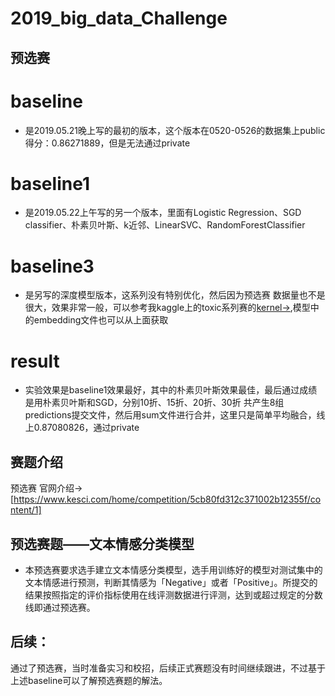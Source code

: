 # 2019_big_data_Challenge
## 预选赛
# baseline
- 是2019.05.21晚上写的最初的版本，这个版本在0520-0526的数据集上public得分：0.86271889，但是无法通过private
# baseline1 
- 是2019.05.22上午写的另一个版本，里面有Logistic Regression、SGD classifier、朴素贝叶斯、k近邻、LinearSVC、RandomForestClassifier
# baseline3 
- 是另写的深度模型版本，这系列没有特别优化，然后因为预选赛 数据量也不是很大，效果非常一般，可以参考我kaggle上的toxic系列赛的[kernel->](https://www.kaggle.com/shakespere/keras-baseline-lstm-att-5-fold-bn-dp-2embedding-l),模型中的embedding文件也可以从上面获取
# result
- 实验效果是baseline1效果最好，其中的朴素贝叶斯效果最佳，最后通过成绩是用朴素贝叶斯和SGD，分别10折、15折、20折、30折 共产生8组predictions提交文件，然后用sum文件进行合并，这里只是简单平均融合，线上0.87080826，通过private


## 赛题介绍
预选赛 官网介绍->[https://www.kesci.com/home/competition/5cb80fd312c371002b12355f/content/1]
## 预选赛题——文本情感分类模型
- 本预选赛要求选手建立文本情感分类模型，选手用训练好的模型对测试集中的文本情感进行预测，判断其情感为「Negative」或者「Positive」。所提交的结果按照指定的评价指标使用在线评测数据进行评测，达到或超过规定的分数线即通过预选赛。

## 后续：
通过了预选赛，当时准备实习和校招，后续正式赛题没有时间继续跟进，不过基于上述baseline可以了解预选赛题的解法。
